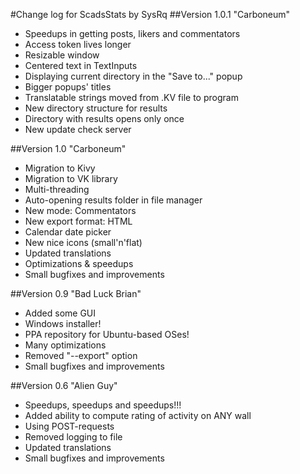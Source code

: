 #Change log for ScadsStats by SysRq
##Version 1.0.1 "Carboneum"
* Speedups in getting posts, likers and commentators
* Access token lives longer
* Resizable window
* Centered text in TextInputs
* Displaying current directory in the "Save to..." popup
* Bigger popups' titles
* Translatable strings moved from .KV file to program
* New directory structure for results
* Directory with results opens only once
* New update check server

##Version 1.0 "Carboneum"
* Migration to Kivy
* Migration to VK library
* Multi-threading
* Auto-opening results folder in file manager
* New mode: Commentators
* New export format: HTML
* Calendar date picker
* New nice icons (small'n'flat)
* Updated translations
* Optimizations & speedups
* Small bugfixes and improvements

##Version 0.9 "Bad Luck Brian"
* Added some GUI
* Windows installer!
* PPA repository for Ubuntu-based OSes!
* Many optimizations
* Removed "--export" option
* Small bugfixes and improvements

##Version 0.6 "Alien Guy"
* Speedups, speedups and speedups!!!
* Added ability to compute rating of activity on ANY wall
* Using POST-requests
* Removed logging to file
* Updated translations
* Small bugfixes and improvements

